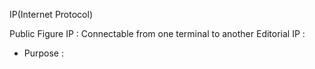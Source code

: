 
IP(Internet Protocol)

Public Figure IP : Connectable from one terminal to another 
Editorial IP :
- Purpose : 